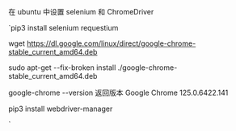 在 ubuntu 中设置 selenium 和 ChromeDriver

`pip3 install selenium requestium

wget https://dl.google.com/linux/direct/google-chrome-stable_current_amd64.deb

sudo apt-get --fix-broken install ./google-chrome-stable_current_amd64.deb

google-chrome --version
返回版本 
Google Chrome 125.0.6422.141

pip3 install webdriver-manager

`
